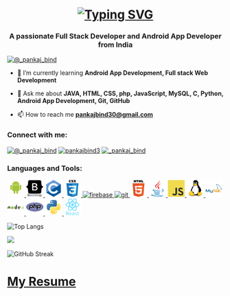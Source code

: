 <h1 align="center"><a href="https://github.com/Pankaj-Bind"><img src="https://readme-typing-svg.demolab.com?font=Fira+Code&size=30&duration=3000&pause=1000&color=808080&center=true&width=480&lines=Hi%2C+I'm+Pankaj+Kumar+Bind" alt="Typing SVG" /></a> </h1>
<h3 align="center">A passionate Full Stack Developer and Android App Developer from India</h3>

<p align="left"> <a href="https://github.com/ryo-ma/github-profile-trophy"></a> </p>

<p align="left"> <a href="https://twitter.com/@_pankaj_bind" target="blank"><img src="https://img.shields.io/twitter/follow/@_pankaj_bind?logo=twitter&style=for-the-badge" alt="@_pankaj_bind" /></a> </p>

- 🌱 I’m currently learning **Android App Development, Full stack Web Development**

- 💬 Ask me about **JAVA, HTML, CSS, php, JavaScript, MySQL, C, Python, Android App Development, Git, GitHub**

- 📫 How to reach me **pankajbind30@gmail.com**

<h3 align="left">Connect with me:</h3>
<p align="left">
<a href="https://twitter.com/@_pankaj_bind" target="blank"><img align="center" src="https://raw.githubusercontent.com/rahuldkjain/github-profile-readme-generator/master/src/images/icons/Social/twitter.svg" alt="@_pankaj_bind" height="30" width="40" /></a>
<a href="https://linkedin.com/in/pankajbind3" target="blank"><img align="center" src="https://raw.githubusercontent.com/rahuldkjain/github-profile-readme-generator/master/src/images/icons/Social/linked-in-alt.svg" alt="pankajbind3" height="30" width="40" /></a>
<a href="https://instagram.com/_pankaj_bind" target="blank"><img align="center" src="https://raw.githubusercontent.com/rahuldkjain/github-profile-readme-generator/master/src/images/icons/Social/instagram.svg" alt="_pankaj_bind" height="30" width="40" /></a>
</p>

<h3 align="left">Languages and Tools:</h3>
<p align="left"> <a href="https://developer.android.com" target="_blank" rel="noreferrer"> <img src="https://raw.githubusercontent.com/devicons/devicon/master/icons/android/android-original-wordmark.svg" alt="android" width="40" height="40"/> </a> <a href="https://getbootstrap.com" target="_blank" rel="noreferrer"> <img src="https://raw.githubusercontent.com/devicons/devicon/master/icons/bootstrap/bootstrap-plain-wordmark.svg" alt="bootstrap" width="40" height="40"/> </a> <a href="https://www.cprogramming.com/" target="_blank" rel="noreferrer"> <img src="https://raw.githubusercontent.com/devicons/devicon/master/icons/c/c-original.svg" alt="c" width="40" height="40"/> </a> <a href="https://www.w3schools.com/css/" target="_blank" rel="noreferrer"> <img src="https://raw.githubusercontent.com/devicons/devicon/master/icons/css3/css3-original-wordmark.svg" alt="css3" width="40" height="40"/> </a> <a href="https://firebase.google.com/" target="_blank" rel="noreferrer"> <img src="https://www.vectorlogo.zone/logos/firebase/firebase-icon.svg" alt="firebase" width="40" height="40"/> </a> <a href="https://git-scm.com/" target="_blank" rel="noreferrer"> <img src="https://www.vectorlogo.zone/logos/git-scm/git-scm-icon.svg" alt="git" width="40" height="40"/> </a> <a href="https://www.w3.org/html/" target="_blank" rel="noreferrer"> <img src="https://raw.githubusercontent.com/devicons/devicon/master/icons/html5/html5-original-wordmark.svg" alt="html5" width="40" height="40"/> </a> <a href="https://www.java.com" target="_blank" rel="noreferrer"> <img src="https://raw.githubusercontent.com/devicons/devicon/master/icons/java/java-original.svg" alt="java" width="40" height="40"/> </a> <a href="https://developer.mozilla.org/en-US/docs/Web/JavaScript" target="_blank" rel="noreferrer"> <img src="https://raw.githubusercontent.com/devicons/devicon/master/icons/javascript/javascript-original.svg" alt="javascript" width="40" height="40"/> </a> <a href="https://www.linux.org/" target="_blank" rel="noreferrer"> <img src="https://raw.githubusercontent.com/devicons/devicon/master/icons/linux/linux-original.svg" alt="linux" width="40" height="40"/> </a> <a href="https://www.mysql.com/" target="_blank" rel="noreferrer"> <img src="https://raw.githubusercontent.com/devicons/devicon/master/icons/mysql/mysql-original-wordmark.svg" alt="mysql" width="40" height="40"/> </a> <a href="https://nodejs.org" target="_blank" rel="noreferrer"> <img src="https://raw.githubusercontent.com/devicons/devicon/master/icons/nodejs/nodejs-original-wordmark.svg" alt="nodejs" width="40" height="40"/> </a> <a href="https://www.php.net" target="_blank" rel="noreferrer"> <img src="https://raw.githubusercontent.com/devicons/devicon/master/icons/php/php-original.svg" alt="php" width="40" height="40"/> </a> <a href="https://www.python.org" target="_blank" rel="noreferrer"> <img src="https://raw.githubusercontent.com/devicons/devicon/master/icons/python/python-original.svg" alt="python" width="40" height="40"/> </a> <a href="https://reactjs.org/" target="_blank" rel="noreferrer"> <img src="https://raw.githubusercontent.com/devicons/devicon/master/icons/react/react-original-wordmark.svg" alt="react" width="40" height="40"/> </a> </p>

![Top Langs](https://github-readme-stats-dosx001.vercel.app/api/top-langs/?username=Pankaj-Bind&langs_count=10&layout=compact&title_color=fff&text_color=00e7ff&bg_color=151515) <br>

<picture>
  <source
    srcset="https://github-readme-stats.vercel.app/api?username=Pankaj-Bind&show_icons=true&theme=dark"
    media="(prefers-color-scheme: dark)"
  />
  <source
    srcset="https://github-readme-stats.vercel.app/api?username=Pankaj-Bind&show_icons=true"
    media="(prefers-color-scheme: transparent), (prefers-color-scheme: no-preference)"
  />
  <img
    src="https://github-readme-stats.vercel.app/api?username=Pankaj-Bind&show_icons=true" />
</picture>

![GitHub Streak](https://github-readme-streak-stats.herokuapp.com/?user=Pankaj-Bind&theme=black-ice)


# [My Resume](https://github.com/Pankaj-Bind/Pankaj-Bind/blob/main/Pankaj_Kumar_Bind_Resume.pdf)

